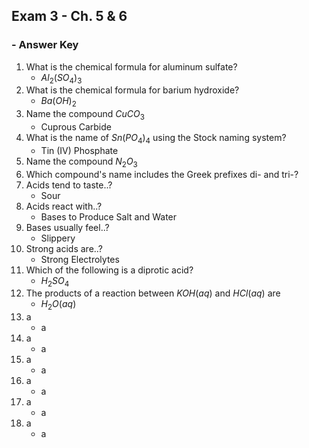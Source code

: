 ## Exam 3 - Ch. 5 & 6
### - **Answer Key**
1. What is the chemical formula for aluminum sulfate?
   - $Al_2(SO_4)_3$
2. What is the chemical formula for barium hydroxide?
   - $Ba(OH)_2$
3. Name the compound $CuCO_3$
    - Cuprous Carbide
4. What is the name of $Sn(PO_4)_4$ using the Stock naming system?
   - Tin (IV) Phosphate
5. Name the compound $N_2O_3$
6. Which compound's name includes the Greek prefixes di- and tri-?
7. Acids tend to taste..?
   - Sour
8. Acids react with..?
   - Bases to Produce Salt and Water
9.  Bases usually feel..?
    - Slippery
10. Strong acids are..?
    - Strong Electrolytes
11. Which of the following is a diprotic acid?
    - $H_2SO_4$
12. The products of a reaction between $KOH(aq)$ and $HCl(aq)$ are
    - $H_2O(aq)$
13. a
    - a
14. a
    - a
15. a
    - a
16. a
    - a
17. a
    - a
18. a
    - a



